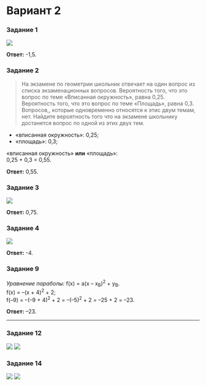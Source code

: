 # Вариант 2

### Задание 1
![](https://raw.githubusercontent.com/BlueRect/egelib-content/main/img/yashchenko_02_01.jpg)

**Ответ:** -1,5.

### Задание 2

> На экзамене по геометрии школьник отвечает на один вопрос из списка экзаменационных вопросов. Вероятность того, что это вопрос по теме «Вписанная окружность», равна 0,25. Вероятность того, что это вопрос по теме «Площадь», равна 0,3. Вопросов,, которые одновременно относятся к этис двум темам, нет. Найдите вероятность того что на экзамене  школьнику достанется вопрос по одной из этих двух тем.

* «вписанная окружность»: 0,25;
* «площадь»: 0,3;

«вписанная окружность» **или** «площадь»:<br>
0,25 + 0,3 = 0,55.

**Ответ:** 0,55.

### Задание 3
![](https://raw.githubusercontent.com/BlueRect/egelib-content/main/img/yashchenko_02_03.jpg)

**Ответ:** 0,75.

### Задание 4
![](https://raw.githubusercontent.com/BlueRect/egelib-content/main/img/yashchenko_02_04.jpg)

**Ответ:** -4.

### Задание 9
*Уравнение параболы:* f(x) = a(x – x<sub>B</sub>)<sup>2</sup> + y<sub>B</sub>.<br>
f(x) = –(x + 4)<sup>2</sup> + 2;<br>
f(–9) = –(–9 + 4)<sup>2</sup> + 2 = –(–5)<sup>2</sup> + 2 = –25 + 2 = –23.

**Ответ:** –23.

---

### Задание 12
<gallery>
<img src="https://raw.githubusercontent.com/BlueRect/egelib-content/main/img/yashchenko_02_12_01.jpg">
<img src="https://raw.githubusercontent.com/BlueRect/egelib-content/main/img/yashchenko_02_12_02.jpg">
</gallery>

### Задание 14
<gallery>
<img src="https://raw.githubusercontent.com/BlueRect/egelib-content/main/img/yashchenko_02_14_01.jpg">
<img src="https://raw.githubusercontent.com/BlueRect/egelib-content/main/img/yashchenko_02_14_02.jpg">
</gallery>
